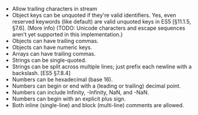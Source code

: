 
- Allow trailing characters in stream
- Object keys can be unquoted if they're valid identifiers.
  Yes, even reserved keywords (like default) are valid unquoted keys in ES5 [§11.1.5, §7.6]. (More info)
  (TODO: Unicode characters and escape sequences aren’t yet supported in this implementation.)
- Objects can have trailing commas.
- Objects can have numeric keys.
- Arrays can have trailing commas.
- Strings can be single-quoted.
- Strings can be split across multiple lines; just prefix each newline with a backslash. [ES5 §7.8.4]
- Numbers can be hexadecimal (base 16).
- Numbers can begin or end with a (leading or trailing) decimal point.
- Numbers can include Infinity, -Infinity, NaN, and -NaN.
- Numbers can begin with an explicit plus sign.
- Both inline (single-line) and block (multi-line) comments are allowed.
